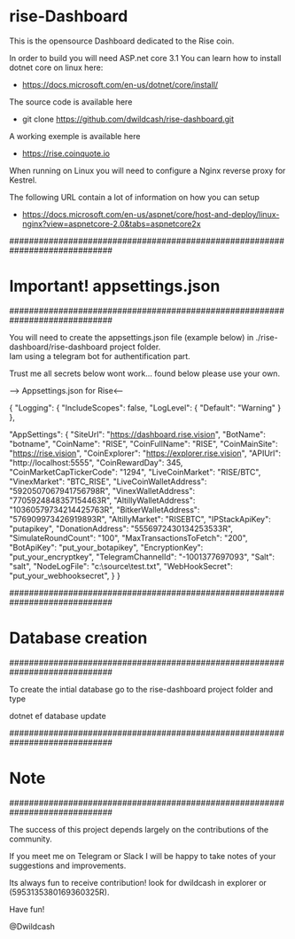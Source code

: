 ﻿# rise-Dashboard

This is the opensource Dashboard dedicated to the Rise coin.

In order to build you will need ASP.net core 3.1
You can learn how to install dotnet core on linux here:
- https://docs.microsoft.com/en-us/dotnet/core/install/

The source code is available here
- git clone https://github.com/dwildcash/rise-dashboard.git

A working exemple is available here
- https://rise.coinquote.io


When running on Linux you will need to configure a Nginx reverse proxy for Kestrel.

The following URL contain a lot of information on how you can setup

- https://docs.microsoft.com/en-us/aspnet/core/host-and-deploy/linux-nginx?view=aspnetcore-2.0&tabs=aspnetcore2x


#############################################################################
# Important! appsettings.json
#############################################################################

You will need to create the appsettings.json file (example below) in ./rise-dashboard/rise-dashboard project folder.  
Iam using a telegram bot for authentification part. 

Trust me all secrets below wont work... found below please use your own.


--> Appsettings.json for Rise<--

{
  "Logging": {
    "IncludeScopes": false,
    "LogLevel": {
      "Default": "Warning"
    }
  },

  "AppSettings": {
    "SiteUrl": "https://dashboard.rise.vision",
    "BotName": "botname",
    "CoinName": "RISE",
    "CoinFullName": "RISE",
    "CoinMainSite": "https://rise.vision",
    "CoinExplorer": "https://explorer.rise.vision",
    "APIUrl": "http://localhost:5555",
    "CoinRewardDay": 345,
    "CoinMarketCapTickerCode": "1294",
    "LiveCoinMarket": "RISE/BTC",
    "VinexMarket": "BTC_RISE",
    "LiveCoinWalletAddress": "5920507067941756798R",
    "VinexWalletAddress": "7705924848357154463R",
    "AltillyWalletAddress": "10360579734214425763R",
    "BitkerWalletAddress": "576909973426919893R",
    "AltillyMarket": "RISEBTC",
    "IPStackApiKey": "putapikey",
    "DonationAddress": "5556972430134253533R",
    "SimulateRoundCount": "100",
    "MaxTransactionsToFetch": "200",
    "BotApiKey": "put_your_botapikey",
    "EncryptionKey": "put_your_encryptkey",
    "TelegramChannelId": "-1001377697093",
    "Salt": "salt",
    "NodeLogFile": "c:\\source\\test.txt",
    "WebHookSecret": "put_your_webhooksecret",
  }
}


#############################################################################
# Database creation
#############################################################################

To create the intial database go to the rise-dashboard project folder and type

dotnet ef database update


#############################################################################
# Note
#############################################################################

The success of this project depends largely on the contributions of the community. 

If you meet me on Telegram or Slack I will be happy to take notes of your suggestions and improvements.

Its always fun to receive contribution! look for dwildcash in explorer or (5953135380169360325R).

Have fun!

@Dwildcash